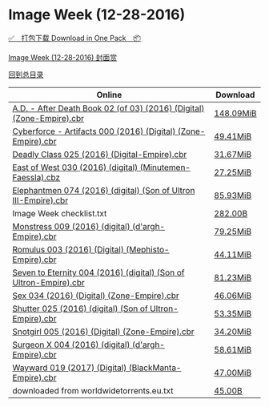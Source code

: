 # Image Week (12-28-2016)

[✅&emsp;打包下载 Download in One Pack&emsp;📦](https://pan.baidu.com/s/1dEKe9Eh)

[Image Week (12-28-2016) 封面赏](/https://github.com/alicewish/markdown/blob/master/cover/Image-Week-12-28-2016-Covers.md)



[回到总目录](https://github.com/alicewish/markdown/blob/master/Catalogs.md)



Online | Download
--- | ---
[A.D. - After Death Book 02 (of 03) (2016) (Digital) (Zone-Empire).cbr](https://github.com/alicewish/markdown/blob/master/comic/A-D-After-Death-Book-02-of-03-2016-Digital-Zone-Empire-cbr.md) | [148.09MiB](https://pan.baidu.com/s/1dEKe9Eh#list/path=%2FImage%20Week%202016%20Q4%2FImage%20Week%20%2812-28-2016%29%2F%E3%82%AF%E3%82%AA%E3%82%AA%E3%82%B7%E3%82%B1%E3%82%AF%E3%82%A2%E3%82%B9%E3%82%B7%E3%82%B5%E3%82%AB%E3%82%A2%E3%82%BB%E3%82%B9%E3%82%B7%E3%82%A8%E3%82%A2%E3%82%BB%E3%82%AA%E3%82%AD%E3%82%BB%E3%82%A6%E3%82%B9%E3%82%B7%E3%82%AF%E3%82%A2%E3%82%B5%E3%82%BF%E3%82%A8%E3%82%AD%E3%82%AA%E3%82%A4&parentPath=%2FImage%20Week%202016%20Q4)
[Cyberforce - Artifacts 000 (2016) (Digital) (Zone-Empire).cbr](https://github.com/alicewish/markdown/blob/master/comic/Cyberforce-Artifacts-000-2016-Digital-Zone-Empire-cbr.md) | [49.41MiB](https://pan.baidu.com/s/1dEKe9Eh#list/path=%2FImage%20Week%202016%20Q4%2FImage%20Week%20%2812-28-2016%29%2F%E3%82%AB%E3%82%BD%E3%82%A4%E3%82%AB%E3%82%B1%E3%82%B1%E3%82%BD%E3%82%BF%E3%82%B5%E3%82%B1%E3%82%A8%E3%82%AA%E3%82%B5%E3%82%BB%E3%82%A6%E3%82%AA%E3%82%B7%E3%82%B7%E3%82%A8%E3%82%A8%E3%82%BD%E3%82%BF%E3%82%BD%E3%82%A8%E3%82%BB%E3%82%AB%E3%82%AA%E3%82%B7%E3%82%AB%E3%82%B9%E3%82%B3%E3%82%AB&parentPath=%2FImage%20Week%202016%20Q4)
[Deadly Class 025 (2016) (Digital-Empire).cbr](https://github.com/alicewish/markdown/blob/master/comic/Deadly-Class-025-2016-Digital-Empire-cbr.md) | [31.67MiB](https://pan.baidu.com/s/1dEKe9Eh#list/path=%2FImage%20Week%202016%20Q4%2FImage%20Week%20%2812-28-2016%29%2F%E3%82%A2%E3%82%AA%E3%82%BF%E3%82%AD%E3%82%A8%E3%82%B3%E3%82%AA%E3%82%A6%E3%82%BB%E3%82%B5%E3%82%A8%E3%82%B9%E3%82%AA%E3%82%BD%E3%82%A6%E3%82%BD%E3%82%B3%E3%82%BB%E3%82%B5%E3%82%B9%E3%82%AD%E3%82%A4%E3%82%BF%E3%82%B7%E3%82%A6%E3%82%A4%E3%82%BD%E3%82%B3%E3%82%A2%E3%82%AA%E3%82%A4%E3%82%AF&parentPath=%2FImage%20Week%202016%20Q4)
[East of West 030 (2016) (digital) (Minutemen-Faessla).cbz](https://github.com/alicewish/markdown/blob/master/comic/East-of-West-030-2016-digital-Minutemen-Faessla-cbz.md) | [27.25MiB](https://pan.baidu.com/s/1dEKe9Eh#list/path=%2FImage%20Week%202016%20Q4%2FImage%20Week%20%2812-28-2016%29%2F%E3%82%BD%E3%82%B7%E3%82%AA%E3%82%A2%E3%82%AA%E3%82%B3%E3%82%AB%E3%82%AF%E3%82%A8%E3%82%A6%E3%82%B5%E3%82%AA%E3%82%B1%E3%82%BB%E3%82%B5%E3%82%AB%E3%82%B5%E3%82%A6%E3%82%B1%E3%82%A2%E3%82%B3%E3%82%AB%E3%82%B9%E3%82%BD%E3%82%AA%E3%82%B1%E3%82%BF%E3%82%B3%E3%82%AF%E3%82%AA%E3%82%A2%E3%82%B3&parentPath=%2FImage%20Week%202016%20Q4)
[Elephantmen 074 (2016) (digital) (Son of Ultron III-Empire).cbr](https://github.com/alicewish/markdown/blob/master/comic/Elephantmen-074-2016-digital-Son-of-Ultron-III-Empire-cbr.md) | [85.93MiB](https://pan.baidu.com/s/1dEKe9Eh#list/path=%2FImage%20Week%202016%20Q4%2FImage%20Week%20%2812-28-2016%29%2F%E3%82%A2%E3%82%AA%E3%82%AA%E3%82%BB%E3%82%B1%E3%82%AB%E3%82%BF%E3%82%AB%E3%82%A2%E3%82%AB%E3%82%B3%E3%82%AD%E3%82%A2%E3%82%AB%E3%82%A4%E3%82%AB%E3%82%BD%E3%82%AF%E3%82%A4%E3%82%A2%E3%82%BB%E3%82%AD%E3%82%AB%E3%82%BD%E3%82%AA%E3%82%BD%E3%82%BB%E3%82%BD%E3%82%BD%E3%82%AF%E3%82%B1%E3%82%B9&parentPath=%2FImage%20Week%202016%20Q4)
Image Week checklist.txt | [282.00B](https://pan.baidu.com/s/1dEKe9Eh#list/path=%2FImage%20Week%202016%20Q4%2FImage%20Week%20%2812-28-2016%29%2F%E3%82%BF%E3%82%A2%E3%82%A4%E3%82%B1%E3%82%B1%E3%82%B7%E3%82%A4%E3%82%A8%E3%82%B1%E3%82%B1%E3%82%BF%E3%82%B3%E3%82%A6%E3%82%A2%E3%82%AD%E3%82%B3%E3%82%B3%E3%82%B1%E3%82%B7%E3%82%B7%E3%82%A8%E3%82%A6%E3%82%BB%E3%82%B1%E3%82%AF%E3%82%B7%E3%82%A4%E3%82%A6%E3%82%AA%E3%82%BF%E3%82%A6%E3%82%AF&parentPath=%2FImage%20Week%202016%20Q4)
[Monstress 009 (2016) (digital) (d'argh-Empire).cbr](https://github.com/alicewish/markdown/blob/master/comic/Monstress-009-2016-digital-dargh-Empire-cbr.md) | [79.25MiB](https://pan.baidu.com/s/1dEKe9Eh#list/path=%2FImage%20Week%202016%20Q4%2FImage%20Week%20%2812-28-2016%29%2F%E3%82%AA%E3%82%B7%E3%82%B7%E3%82%B9%E3%82%A8%E3%82%AA%E3%82%B9%E3%82%B1%E3%82%AB%E3%82%BB%E3%82%B7%E3%82%B1%E3%82%A8%E3%82%AB%E3%82%A4%E3%82%A6%E3%82%AF%E3%82%A4%E3%82%B9%E3%82%B5%E3%82%BF%E3%82%A8%E3%82%A2%E3%82%B7%E3%82%A8%E3%82%BD%E3%82%A6%E3%82%B5%E3%82%B5%E3%82%AA%E3%82%AD%E3%82%B5&parentPath=%2FImage%20Week%202016%20Q4)
[Romulus 003 (2016) (Digital) (Mephisto-Empire).cbr](https://github.com/alicewish/markdown/blob/master/comic/Romulus-003-2016-Digital-Mephisto-Empire-cbr.md) | [44.11MiB](https://pan.baidu.com/s/1dEKe9Eh#list/path=%2FImage%20Week%202016%20Q4%2FImage%20Week%20%2812-28-2016%29%2F%E3%82%AD%E3%82%BB%E3%82%B1%E3%82%BD%E3%82%AF%E3%82%B9%E3%82%A8%E3%82%B1%E3%82%A6%E3%82%AA%E3%82%B7%E3%82%B1%E3%82%BD%E3%82%B5%E3%82%AD%E3%82%B3%E3%82%B3%E3%82%AD%E3%82%AA%E3%82%B9%E3%82%B7%E3%82%B1%E3%82%B9%E3%82%A2%E3%82%BB%E3%82%AD%E3%82%B5%E3%82%A8%E3%82%A6%E3%82%AB%E3%82%BD%E3%82%BB&parentPath=%2FImage%20Week%202016%20Q4)
[Seven to Eternity 004 (2016) (digital) (Son of Ultron-Empire).cbr](https://github.com/alicewish/markdown/blob/master/comic/Seven-to-Eternity-004-2016-digital-Son-of-Ultron-Empire-cbr.md) | [81.23MiB](https://pan.baidu.com/s/1dEKe9Eh#list/path=%2FImage%20Week%202016%20Q4%2FImage%20Week%20%2812-28-2016%29%2F%E3%82%BF%E3%82%B9%E3%82%B3%E3%82%BF%E3%82%B9%E3%82%A8%E3%82%A6%E3%82%AD%E3%82%A2%E3%82%BF%E3%82%A4%E3%82%BD%E3%82%A6%E3%82%BB%E3%82%B1%E3%82%A2%E3%82%AB%E3%82%A4%E3%82%BD%E3%82%BB%E3%82%B3%E3%82%A4%E3%82%B3%E3%82%A4%E3%82%BB%E3%82%AB%E3%82%B1%E3%82%A6%E3%82%B3%E3%82%BF%E3%82%B1%E3%82%A4&parentPath=%2FImage%20Week%202016%20Q4)
[Sex 034 (2016) (Digital) (Zone-Empire).cbr](https://github.com/alicewish/markdown/blob/master/comic/Sex-034-2016-Digital-Zone-Empire-cbr.md) | [46.06MiB](https://pan.baidu.com/s/1dEKe9Eh#list/path=%2FImage%20Week%202016%20Q4%2FImage%20Week%20%2812-28-2016%29%2F%E3%82%A4%E3%82%BD%E3%82%A4%E3%82%B9%E3%82%A8%E3%82%AD%E3%82%BD%E3%82%BB%E3%82%AD%E3%82%BD%E3%82%A2%E3%82%BF%E3%82%B7%E3%82%A8%E3%82%A6%E3%82%A6%E3%82%A6%E3%82%AF%E3%82%AF%E3%82%B3%E3%82%B9%E3%82%AA%E3%82%B7%E3%82%A4%E3%82%B7%E3%82%B7%E3%82%A8%E3%82%BD%E3%82%B7%E3%82%A6%E3%82%B5%E3%82%AA&parentPath=%2FImage%20Week%202016%20Q4)
[Shutter 025 (2016) (digital) (Son of Ultron-Empire).cbr](https://github.com/alicewish/markdown/blob/master/comic/Shutter-025-2016-digital-Son-of-Ultron-Empire-cbr.md) | [53.35MiB](https://pan.baidu.com/s/1dEKe9Eh#list/path=%2FImage%20Week%202016%20Q4%2FImage%20Week%20%2812-28-2016%29%2F%E3%82%AB%E3%82%BF%E3%82%B7%E3%82%BF%E3%82%A2%E3%82%AF%E3%82%AD%E3%82%BB%E3%82%BD%E3%82%BB%E3%82%A6%E3%82%BB%E3%82%BD%E3%82%BF%E3%82%BB%E3%82%B7%E3%82%AD%E3%82%BF%E3%82%BD%E3%82%AA%E3%82%A2%E3%82%B7%E3%82%B3%E3%82%AF%E3%82%B3%E3%82%AB%E3%82%AA%E3%82%BB%E3%82%A8%E3%82%B5%E3%82%BD%E3%82%A6&parentPath=%2FImage%20Week%202016%20Q4)
[Snotgirl 005 (2016) (Digital) (Zone-Empire).cbr](https://github.com/alicewish/markdown/blob/master/comic/Snotgirl-005-2016-Digital-Zone-Empire-cbr.md) | [34.20MiB](https://pan.baidu.com/s/1dEKe9Eh#list/path=%2FImage%20Week%202016%20Q4%2FImage%20Week%20%2812-28-2016%29%2F%E3%82%B9%E3%82%A8%E3%82%B5%E3%82%A4%E3%82%AB%E3%82%A6%E3%82%A2%E3%82%A2%E3%82%B5%E3%82%B9%E3%82%B7%E3%82%AD%E3%82%B5%E3%82%BF%E3%82%BB%E3%82%AF%E3%82%A8%E3%82%A8%E3%82%B1%E3%82%BB%E3%82%A4%E3%82%AB%E3%82%AA%E3%82%A8%E3%82%A4%E3%82%BF%E3%82%BB%E3%82%B7%E3%82%BB%E3%82%AA%E3%82%B3%E3%82%B1&parentPath=%2FImage%20Week%202016%20Q4)
[Surgeon X 004 (2016) (digital) (d'argh-Empire).cbr](https://github.com/alicewish/markdown/blob/master/comic/Surgeon-X-004-2016-digital-dargh-Empire-cbr.md) | [58.61MiB](https://pan.baidu.com/s/1dEKe9Eh#list/path=%2FImage%20Week%202016%20Q4%2FImage%20Week%20%2812-28-2016%29%2F%E3%82%BF%E3%82%AA%E3%82%B3%E3%82%AA%E3%82%AA%E3%82%A4%E3%82%B1%E3%82%B1%E3%82%A2%E3%82%A6%E3%82%BF%E3%82%BB%E3%82%A6%E3%82%B9%E3%82%A4%E3%82%B7%E3%82%AA%E3%82%B1%E3%82%A4%E3%82%BD%E3%82%B5%E3%82%B5%E3%82%B7%E3%82%AA%E3%82%A2%E3%82%B1%E3%82%B5%E3%82%AF%E3%82%B7%E3%82%B7%E3%82%B9%E3%82%B9&parentPath=%2FImage%20Week%202016%20Q4)
[Wayward 019 (2017) (Digital) (BlackManta-Empire).cbr](https://github.com/alicewish/markdown/blob/master/comic/Wayward-019-2017-Digital-BlackManta-Empire-cbr.md) | [47.00MiB](https://pan.baidu.com/s/1dEKe9Eh#list/path=%2FImage%20Week%202016%20Q4%2FImage%20Week%20%2812-28-2016%29%2F%E3%82%B1%E3%82%B9%E3%82%A8%E3%82%A4%E3%82%B1%E3%82%AA%E3%82%AF%E3%82%A6%E3%82%AA%E3%82%A2%E3%82%AA%E3%82%AD%E3%82%B7%E3%82%AF%E3%82%B7%E3%82%B3%E3%82%B7%E3%82%A6%E3%82%BD%E3%82%AD%E3%82%AD%E3%82%AF%E3%82%B1%E3%82%A4%E3%82%B3%E3%82%BD%E3%82%B7%E3%82%B9%E3%82%BB%E3%82%A2%E3%82%A2%E3%82%B9&parentPath=%2FImage%20Week%202016%20Q4)
downloaded from worldwidetorrents.eu.txt | [45.00B](https://pan.baidu.com/s/1dEKe9Eh#list/path=%2FImage%20Week%202016%20Q4%2FImage%20Week%20%2812-28-2016%29%2F%E3%82%A6%E3%82%B3%E3%82%A2%E3%82%AB%E3%82%BD%E3%82%BB%E3%82%B7%E3%82%B1%E3%82%A6%E3%82%B9%E3%82%A6%E3%82%B9%E3%82%AA%E3%82%BB%E3%82%BF%E3%82%AA%E3%82%A6%E3%82%A8%E3%82%AF%E3%82%B5%E3%82%A8%E3%82%A4%E3%82%A2%E3%82%AF%E3%82%A4%E3%82%AD%E3%82%B3%E3%82%B9%E3%82%B1%E3%82%AA%E3%82%BB%E3%82%A8&parentPath=%2FImage%20Week%202016%20Q4)
